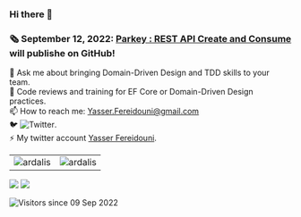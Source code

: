 ### Hi there 👋
<!--
**yfereidouni/yfereidouni** is a ✨ _special_ ✨ repository because its `README.md` (this file) appears on your GitHub profile.
-->
### :newspaper_roll: September 12, 2022: [Parkey : REST API Create and Consume](https://github.com/yfereidouni/Parky.git) will publishe on GitHub! 
💬 Ask me about bringing Domain-Driven Design and TDD skills to your team.  
:brain: Code reviews and training for EF Core or Domain-Driven Design practices.  
📫 How to reach me: Yasser.Fereidouni@gmail.com   
🐦 ![Twitter](https://img.shields.io/twitter/follow/fereidouni?style=social).  
⚡ My twitter account [Yasser Fereidouni](https://twitter.com/fereidouni).

<table style="border: none; !important;">
    <tr style="border: none; !important;">
        <td style="border: none; !important;">
            <div>
                <img align="center" src="https://github-readme-stats.vercel.app/api?username=yfereidouni&show_icons=true&theme=default" alt="ardalis" />
            <div/>
        </td>
        <td style="border: none; !important;">
            <div>
                <img align="center" src="https://github-readme-stats.vercel.app/api/top-langs/?username=yfereidouni&layout=compact&hide=html&theme=default" alt="ardalis" />
            <div/>
        </td>
    </tr>
</table>


![](https://github-readme-stats.vercel.app/api?username=yfereidouni&show_icons=true&theme=default)
![](https://github-readme-stats.vercel.app/api/top-langs/?username=yfereidouni&layout=compact&hide=html&theme=default)

![Visitors since 09 Sep 2022](https://visitor-badge.glitch.me/badge?page_id=yfereidouni.yfereidouni)

